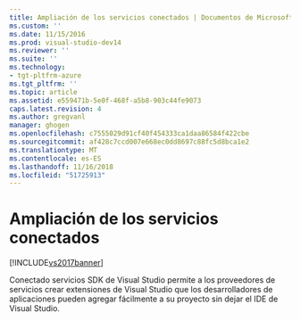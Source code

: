 ```yaml
---
title: Ampliación de los servicios conectados | Documentos de Microsoft
ms.custom: ''
ms.date: 11/15/2016
ms.prod: visual-studio-dev14
ms.reviewer: ''
ms.suite: ''
ms.technology:
- tgt-pltfrm-azure
ms.tgt_pltfrm: ''
ms.topic: article
ms.assetid: e559471b-5e0f-468f-a5b8-903c44fe9073
caps.latest.revision: 4
ms.author: gregvanl
manager: ghogen
ms.openlocfilehash: c7555029d91cf40f454333ca1daa86584f422cbe
ms.sourcegitcommit: af428c7ccd007e668ec0dd8697c88fc5d8bca1e2
ms.translationtype: MT
ms.contentlocale: es-ES
ms.lasthandoff: 11/16/2018
ms.locfileid: "51725913"
---
```

# <a name="extending-connected-services"></a>Ampliación de los servicios conectados
[!INCLUDE[vs2017banner](../includes/vs2017banner.md)]

Conectado servicios SDK de Visual Studio permite a los proveedores de servicios crear extensiones de Visual Studio que los desarrolladores de aplicaciones pueden agregar fácilmente a su proyecto sin dejar el IDE de Visual Studio.

